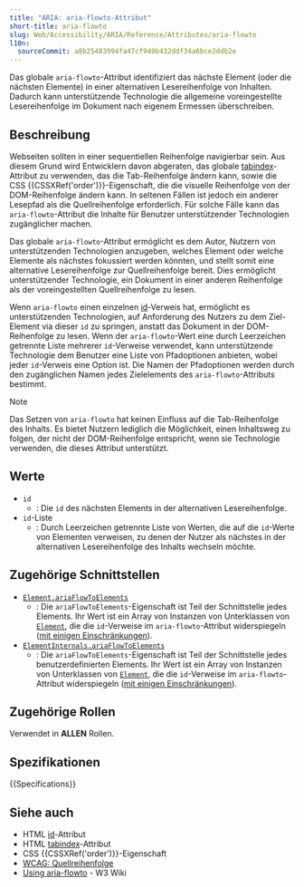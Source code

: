 ```yaml
---
title: "ARIA: aria-flowto-Attribut"
short-title: aria-flowto
slug: Web/Accessibility/ARIA/Reference/Attributes/aria-flowto
l10n:
  sourceCommit: a8b25483994fa47cf949b432ddf34a6bce2ddb2e
---
```


Das globale `aria-flowto`-Attribut identifiziert das nächste Element (oder die nächsten Elemente) in einer alternativen Lesereihenfolge von Inhalten. Dadurch kann unterstützende Technologie die allgemeine voreingestellte Lesereihenfolge im Dokument nach eigenem Ermessen überschreiben.

## Beschreibung

Webseiten sollten in einer sequentiellen Reihenfolge navigierbar sein. Aus diesem Grund wird Entwicklern davon abgeraten, das globale [tabindex](/de/docs/Web/HTML/Reference/Global_attributes/tabindex)-Attribut zu verwenden, das die Tab-Reihenfolge ändern kann, sowie die CSS {{CSSXRef('order')}}-Eigenschaft, die die visuelle Reihenfolge von der DOM-Reihenfolge ändern kann. In seltenen Fällen ist jedoch ein anderer Lesepfad als die Quellreihenfolge erforderlich. Für solche Fälle kann das `aria-flowto`-Attribut die Inhalte für Benutzer unterstützender Technologien zugänglicher machen.

Das globale `aria-flowto`-Attribut ermöglicht es dem Autor, Nutzern von unterstützenden Technologien anzugeben, welches Element oder welche Elemente als nächstes fokussiert werden könnten, und stellt somit eine alternative Lesereihenfolge zur Quellreihenfolge bereit. Dies ermöglicht unterstützender Technologie, ein Dokument in einer anderen Reihenfolge als der voreingestellten Quellreihenfolge zu lesen.

Wenn `aria-flowto` einen einzelnen [id](/de/docs/Web/HTML/Reference/Global_attributes/id)-Verweis hat, ermöglicht es unterstützenden Technologien, auf Anforderung des Nutzers zu dem Ziel-Element via dieser `id` zu springen, anstatt das Dokument in der DOM-Reihenfolge zu lesen. Wenn der `aria-flowto`-Wert eine durch Leerzeichen getrennte Liste mehrerer `id`-Verweise verwendet, kann unterstützende Technologie dem Benutzer eine Liste von Pfadoptionen anbieten, wobei jeder `id`-Verweis eine Option ist. Die Namen der Pfadoptionen werden durch den zugänglichen Namen jedes Zielelements des `aria-flowto`-Attributs bestimmt.

> [!NOTE]
> Das Setzen von `aria-flowto` hat keinen Einfluss auf die Tab-Reihenfolge des Inhalts. Es bietet Nutzern lediglich die Möglichkeit, einen Inhaltsweg zu folgen, der nicht der DOM-Reihenfolge entspricht, wenn sie Technologie verwenden, die dieses Attribut unterstützt.

## Werte

- `id`
  - : Die `id` des nächsten Elements in der alternativen Lesereihenfolge.
- `id`-Liste
  - : Durch Leerzeichen getrennte Liste von Werten, die auf die `id`-Werte von Elementen verweisen, zu denen der Nutzer als nächstes in der alternativen Lesereihenfolge des Inhalts wechseln möchte.

## Zugehörige Schnittstellen

- [`Element.ariaFlowToElements`](/de/docs/Web/API/Element/ariaFlowToElements)
  - : Die `ariaFlowToElements`-Eigenschaft ist Teil der Schnittstelle jedes Elements.
    Ihr Wert ist ein Array von Instanzen von Unterklassen von [`Element`](/de/docs/Web/API/Element), die die `id`-Verweise im `aria-flowto`-Attribut widerspiegeln ([mit einigen Einschränkungen](/de/docs/Web/API/Document_Object_Model/Reflected_attributes#reflected_element_references)).
- [`ElementInternals.ariaFlowToElements`](/de/docs/Web/API/ElementInternals/ariaFlowToElements)
  - : Die `ariaFlowToElements`-Eigenschaft ist Teil der Schnittstelle jedes benutzerdefinierten Elements.
    Ihr Wert ist ein Array von Instanzen von Unterklassen von [`Element`](/de/docs/Web/API/Element), die die `id`-Verweise im `aria-flowto`-Attribut widerspiegeln ([mit einigen Einschränkungen](/de/docs/Web/API/Document_Object_Model/Reflected_attributes#reflected_element_references)).

## Zugehörige Rollen

Verwendet in **ALLEN** Rollen.

## Spezifikationen

{{Specifications}}

## Siehe auch

- HTML [id](/de/docs/Web/HTML/Reference/Global_attributes/id)-Attribut
- HTML [tabindex](/de/docs/Web/HTML/Reference/Global_attributes/tabindex)-Attribut
- CSS {{CSSXRef('order')}}-Eigenschaft
- [WCAG: Quellreihenfolge](/de/docs/Web/Accessibility/Guides/Understanding_WCAG/Operable#guideline_2.4_—_navigable_provide_ways_to_help_users_navigate_find_content_and_determine_where_they_are)
- [Using aria-flowto](https://www.w3.org/WAI/GL/wiki/Using_aria-flowto) - W3 Wiki
